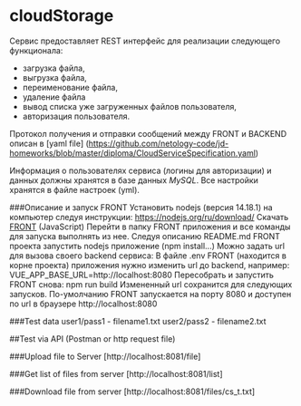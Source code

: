 # cloudStorage

Сервис предоставляет REST интерфейс для реализации следующего функционала:
 - загрузка файла,  
 - выгрузка файла,
 - переименование файла,
 - удаление файла
 - вывод списка уже загруженных файлов пользователя,
 - авторизация пользователя. 
 
Протокол получения и отправки сообщений между FRONT и BACKEND описан в [yaml file] (https://github.com/netology-code/jd-homeworks/blob/master/diploma/CloudServiceSpecification.yaml)
 
Информация о пользователях сервиса (логины для авторизации) и данных должны хранятся в базе данных *MySQL*.
Все настройки хранятся в файле настроек (yml).
 
###Описание и запуск FRONT
Установить nodejs (версия 14.18.1) на компьютер следуя инструкции: https://nodejs.org/ru/download/
Скачать [FRONT](https://github.com/netology-code/jd-homeworks/tree/master/diploma/netology-diplom-frontend) (JavaScript)
Перейти в папку FRONT приложения и все команды для запуска выполнять из нее.
Следуя описанию README.md FRONT проекта запустить nodejs приложение (npm install...)
Можно задать url для вызова своего backend сервиса:
В файле .env FRONT (находится в корне проекта) приложения нужно изменить url до backend, например: VUE_APP_BASE_URL=http://localhost:8080
Пересобрать и запустить FRONT снова: npm run build
Измененный url сохранится для следующих запусков.
По-умолчанию FRONT запускается на порту 8080 и доступен по url в браузере http://localhost:8080



###Test data
user1/pass1 - filename1.txt
user2/pass2 - filename2.txt

##Test via API (Postman or http request file)

###Upload file to Server
[http://localhost:8081/file]

###Get list of files from server
[http://localhost:8081/list]

###Download file from server
[http://localhost:8081/files/cs_t.txt]